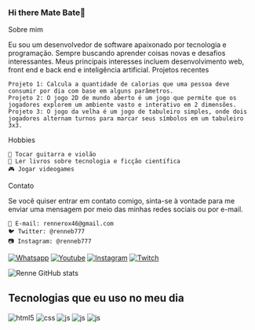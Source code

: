### Hi there Mate Bate👋
Sobre mim

Eu sou um desenvolvedor de software apaixonado por tecnologia e programação. Sempre buscando aprender coisas novas e desafios interessantes. Meus principais interesses incluem desenvolvimento web, front end e back end e inteligência artificial.
Projetos recentes

    Projeto 1: Calcula a quantidade de calorias que uma pessoa deve consumir por dia com base em alguns parâmetros.
    Projeto 2: O jogo 2D de mundo aberto é um jogo que permite que os jogadores explorem um ambiente vasto e interativo em 2 dimensões. 
    Projeto 3: O jogo da velha é um jogo de tabuleiro simples, onde dois jogadores alternam turnos para marcar seus símbolos em um tabuleiro 3x3.

Hobbies

    🎸 Tocar guitarra e violão
    📖 Ler livros sobre tecnologia e ficção científica
    🎮 Jogar videogames

Contato

Se você quiser entrar em contato comigo, sinta-se à vontade para me enviar uma mensagem por meio das minhas redes sociais ou por e-mail.

    📧 E-mail: rennerox46@gmail.com
    🐦 Twitter: @renneb777
    📷 Instagram: @renneb777
[![Whatsapp](https://img.shields.io/badge/WhatsApp-25D366?style=for-the-badge&logo=whatsapp&logoColor=white)]()
[![Youtube](https://img.shields.io/badge/YouTube-FF0000?style=for-the-badge&logo=youtube&logoColor=white)]()
[![Instagram](https://img.shields.io/badge/Instagram-E4405F?style=for-the-badge&logo=instagram&logoColor=white)]()
[![Twitch](https://img.shields.io/badge/Twitch-9146FF?style=for-the-badge&logo=twitch&logoColor=white)]()

![Renne GitHub stats](https://github-readme-stats.vercel.app/api?username=MetalRe&show_icons=true&theme=radical)

## Tecnologias que eu uso no meu dia

<div style="display: inline_block">
  <img align="center" alt="html5" src="https://img.shields.io/badge/HTML5-E34F26?style=for-the-badge&logo=html5&logoColor=white" />
  <img align="center" alt="css" src="https://img.shields.io/badge/CSS3-1572B6?style=for-the-badge&logo=css3&logoColor=white" />
  <img align="center" alt="js" src="https://img.shields.io/badge/JavaScript-F7DF1E?style=for-the-badge&logo=javascript&logoColor=black" />
  <img align="center" alt="js" src="https://img.shields.io/badge/C-00599C?style=for-the-badge&logo=c&logoColor=white" />
  <img align="center" alt="js" src="https://img.shields.io/badge/C%2B%2B-00599C?style=for-the-badge&logo=c%2B%2B&logoColor=white" />
  
  
</div><br/>
